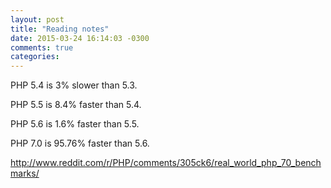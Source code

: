 ```yaml
---
layout: post
title: "Reading notes"
date: 2015-03-24 16:14:03 -0300
comments: true
categories: 
---
```


PHP 5.4 is 3% slower than 5.3.

PHP 5.5 is 8.4% faster than 5.4.

PHP 5.6 is 1.6% faster than 5.5.

PHP 7.0 is 95.76% faster than 5.6.

http://www.reddit.com/r/PHP/comments/305ck6/real_world_php_70_benchmarks/

